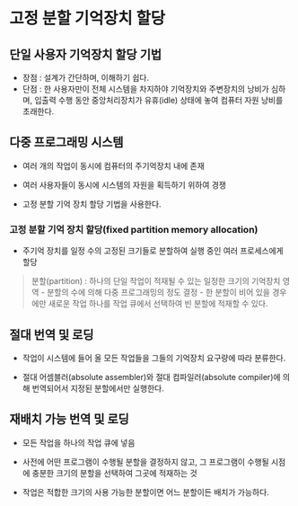 # 고정 분할 기억장치 할당

## 단일 사용자 기억장치 할당 기법

- 장점 : 설계가 간단하며, 이해하기 쉽다.
- 단점 : 한 사용자만이 전체 시스템을 차지하야 기억장치와 주변장치의 낭비가 심하며, 입출력 수행 동안 중앙처리장치가 유휴(idle) 상태에 놓여 컴퓨터 자원 낭비를 초래한다.


## 다중 프로그래밍 시스템

- 여러 개의 작업이 동시에 컴퓨터의 주기억장치 내에 존재

- 여러 사용자들이 동시에 시스템의 자원을 획득하기 위하여 경쟁

- 고정 분할 기억 장치 할당 기법을 사용한다.


### 고정 분할 기억 장치 할당(fixed partition memory allocation)
- 주기억 장치를 일정 수의 고정된 크기들로 분할하여 실행 중인 여러 프로세스에게 할당

> 분할(partition) : 하나의 단일 작업이 적재될 수 있는 일정한 크기의 기억장치 영역
    - 분할의 수에 의해 다중 프로그래밍의 정도 결정
    - 한 분할이 비어 있을 경우에만 새로운 작업 하나를 작업 큐에서 선택하여 빈 분할에 적재할 수 있다.


## 절대 번역 및 로딩

- 작업이 시스템에 들어 올 모든 작업들을 그들의 기억장치 요구량에 따라 분류한다.

- 절대 어셈블러(absolute assembler)와 절대 컴파일러(absolute compiler)에 의해 번역되어서 지정된 분할에서만 실행한다.


## 재배치 가능 번역 및 로딩

- 모든 작업을 하나의 작업 큐에 넣음

- 사전에 어떤 프로그램이 수행될 분할을 결정하지 않고, 그 프로그램이 수행될 시점에 충분한 크기의 분할을 선택하여 그곳에 적재하는 것

- 작업은 적합한 크기의 사용 가능한 분할이면 어느 분할이든 배치가 가능하다.